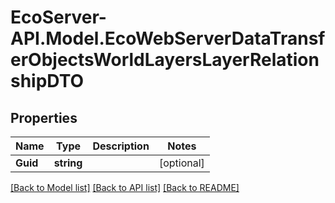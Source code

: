 # EcoServer-API.Model.EcoWebServerDataTransferObjectsWorldLayersLayerRelationshipDTO
## Properties

Name | Type | Description | Notes
------------ | ------------- | ------------- | -------------
**Guid** | **string** |  | [optional] 

[[Back to Model list]](../README.md#documentation-for-models) [[Back to API list]](../README.md#documentation-for-api-endpoints) [[Back to README]](../README.md)

